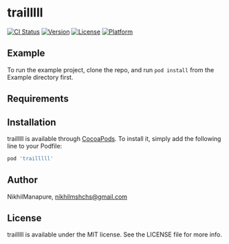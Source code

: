 # trailllll

[![CI Status](https://img.shields.io/travis/NikhilManapure/trailllll.svg?style=flat)](https://travis-ci.org/NikhilManapure/trailllll)
[![Version](https://img.shields.io/cocoapods/v/trailllll.svg?style=flat)](https://cocoapods.org/pods/trailllll)
[![License](https://img.shields.io/cocoapods/l/trailllll.svg?style=flat)](https://cocoapods.org/pods/trailllll)
[![Platform](https://img.shields.io/cocoapods/p/trailllll.svg?style=flat)](https://cocoapods.org/pods/trailllll)

## Example

To run the example project, clone the repo, and run `pod install` from the Example directory first.

## Requirements

## Installation

trailllll is available through [CocoaPods](https://cocoapods.org). To install
it, simply add the following line to your Podfile:

```ruby
pod 'trailllll'
```

## Author

NikhilManapure, nikhilmshchs@gmail.com

## License

trailllll is available under the MIT license. See the LICENSE file for more info.
